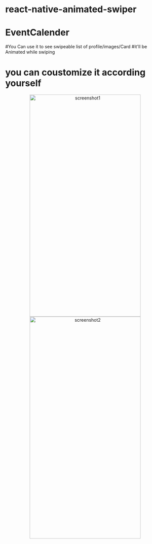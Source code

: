 # react-native-animated-swiper




# EventCalender

#You Can use it to see swipeable list of profile/images/Card
#it'll be Animated while swiping

# you can coustomize it according yourself



<p align="center">
  <img src="http://server.myspace-shack.com/d23/e6f688b4-00d9-4085-98eb-091f0e246a13.png" height="700" width="350" title="screenshot1">
  <img src="http://server.myspace-shack.com/d23/6ebd5b1a-a7dd-4c79-a6ef-c239ae34e244.png" height="700" width="350" title="screenshot2">
</p>
